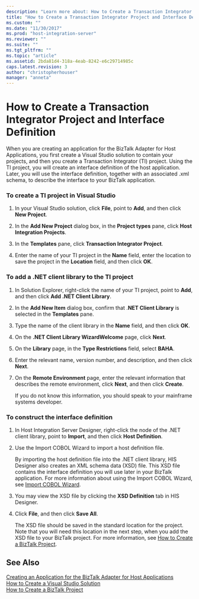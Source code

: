 ```yaml
---
description: "Learn more about: How to Create a Transaction Integrator Project and Interface Definition"
title: "How to Create a Transaction Integrator Project and Interface Definition1 | Microsoft Docs"
ms.custom: ""
ms.date: "11/30/2017"
ms.prod: "host-integration-server"
ms.reviewer: ""
ms.suite: ""
ms.tgt_pltfrm: ""
ms.topic: "article"
ms.assetid: 2bda81d4-318a-4eab-8242-e6c29714985c
caps.latest.revision: 3
author: "christopherhouser"
manager: "anneta"
---
```

# How to Create a Transaction Integrator Project and Interface Definition
When you are creating an application for the BizTalk Adapter for Host Applications, you first create a Visual Studio solution to contain your projects, and then you create a Transaction Integrator (TI) project. Using the TI project, you will create an interface definition of the host application. Later, you will use the interface definition, together with an associated .xml schema, to describe the interface to your BizTalk application.  
  
### To create a TI project in Visual Studio  
  
1.  In your Visual Studio solution, click **File**, point to **Add**, and then click **New Project**.  
  
2.  In the **Add New Project** dialog box, in the **Project types** pane, click **Host Integration Projects**.  
  
3.  In the **Templates** pane, click **Transaction Integrator Project**.  
  
4.  Enter the name of your TI project in the **Name** field, enter the location to save the project in the **Location** field, and then click **OK**.  
  
### To add a .NET client library to the TI project  
  
1.  In Solution Explorer, right-click the name of your TI project, point to **Add**, and then click **Add .NET Client Library**.  
  
2.  In the **Add New Item** dialog box, confirm that .**NET Client Library** is selected in the **Templates** pane.  
  
3.  Type the name of the client library in the **Name** field, and then click **OK**.  
  
4.  On the **.NET Client Library WizardWelcome** page, click **Next**.  
  
5.  On the **Library** page, in the **Type Restrictions** field, select **BAHA**.  
  
6.  Enter the relevant name, version number, and description, and then click **Next**.  
  
7.  On the **Remote Environment** page, enter the relevant information that describes the remote environment, click **Next**, and then click **Create**.  
  
     If you do not know this information, you should speak to your mainframe systems developer.  
  
### To construct the interface definition  
  
1.  In Host Integration Server Designer, right-click the node of the .NET client library, point to **Import**, and then click **Host Definition**.  
  
2.  Use the Import COBOL Wizard to import a host definition file.  
  
     By importing the host definition file into the .NET client library, HIS Designer also creates an XML schema data (XSD) file. This XSD file contains the interface definition you will use later in your BizTalk application. For more information about using the Import COBOL Wizard, see [Import COBOL Wizard](../core/import-cobol-wizard2.md).  
  
3.  You may view the XSD file by clicking the **XSD Definition** tab in HIS Designer.  
  
4.  Click **File**, and then click **Save All**.  
  
     The XSD file should be saved in the standard location for the project. Note that you will need this location in the next step, when you add the XSD file to your BizTalk project. For more information, see [How to Create a BizTalk Project](../core/how-to-create-a-biztalk-project2.md).  
  
## See Also  
 [Creating an Application for the BizTalk Adapter for Host Applications](../core/creating-an-application-for-the-biztalk-adapter-for-host-applications2.md)   
 [How to Create a Visual Studio Solution](../core/how-to-create-a-visual-studio-solution1.md)   
 [How to Create a BizTalk Project](../core/how-to-create-a-biztalk-project2.md)
